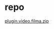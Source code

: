 <html>
<body>
<h1>repo</h1>
<a href="https://github.com/fapeci/fapeci.github.io/raw/master/plugin.video.filma.zip">plugin.video.filma.zip</a>
<html>
<body>
